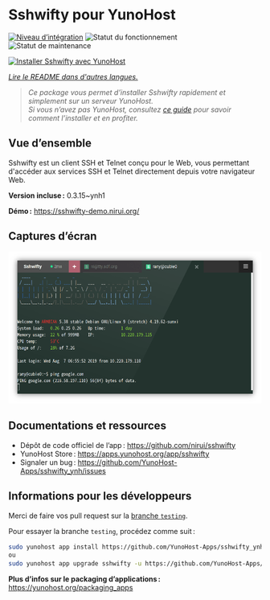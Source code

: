 <!--
Nota bene : ce README est automatiquement généré par <https://github.com/YunoHost/apps/tree/master/tools/readme_generator>
Il NE doit PAS être modifié à la main.
-->

# Sshwifty pour YunoHost

[![Niveau d’intégration](https://apps.yunohost.org/badge/integration/sshwifty)](https://ci-apps.yunohost.org/ci/apps/sshwifty/)
![Statut du fonctionnement](https://apps.yunohost.org/badge/state/sshwifty)
![Statut de maintenance](https://apps.yunohost.org/badge/maintained/sshwifty)

[![Installer Sshwifty avec YunoHost](https://install-app.yunohost.org/install-with-yunohost.svg)](https://install-app.yunohost.org/?app=sshwifty)

*[Lire le README dans d'autres langues.](./ALL_README.md)*

> *Ce package vous permet d’installer Sshwifty rapidement et simplement sur un serveur YunoHost.*  
> *Si vous n’avez pas YunoHost, consultez [ce guide](https://yunohost.org/install) pour savoir comment l’installer et en profiter.*

## Vue d’ensemble

Sshwifty est un client SSH et Telnet conçu pour le Web, vous permettant d'accéder aux services SSH et Telnet directement depuis votre navigateur Web.

**Version incluse :** 0.3.15~ynh1

**Démo :** <https://sshwifty-demo.nirui.org/>

## Captures d’écran

![Capture d’écran de Sshwifty](./doc/screenshots/Screenshot.png)

## Documentations et ressources

- Dépôt de code officiel de l’app : <https://github.com/nirui/sshwifty>
- YunoHost Store : <https://apps.yunohost.org/app/sshwifty>
- Signaler un bug : <https://github.com/YunoHost-Apps/sshwifty_ynh/issues>

## Informations pour les développeurs

Merci de faire vos pull request sur la [branche `testing`](https://github.com/YunoHost-Apps/sshwifty_ynh/tree/testing).

Pour essayer la branche `testing`, procédez comme suit :

```bash
sudo yunohost app install https://github.com/YunoHost-Apps/sshwifty_ynh/tree/testing --debug
ou
sudo yunohost app upgrade sshwifty -u https://github.com/YunoHost-Apps/sshwifty_ynh/tree/testing --debug
```

**Plus d’infos sur le packaging d’applications :** <https://yunohost.org/packaging_apps>
